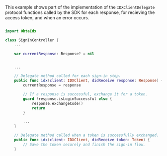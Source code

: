This example shows part of the implementation of the `IDXClientDelegate` protocol functions called by the SDK for each response, for recieving the access token, and when an error occurs.

```swift

import OktaIdx

class SignInController {
    ...

    var currentResponse: Response? = nil


    ...

    // Delegate method called for each sign-in step.
    public func idx(client: IDXClient, didReceive response: Response) {
        currentResponse = response

        // If a response is successful, exchange it for a token.
        guard !response.isLoginSuccessful else {
            response.exchangeCode()
            return
        }

        ...
    }

    // Delegate method called when a token is successfully exchanged.
    public func idx(client: IDXClient, didReceive token: Token) {
        // Save the token securely and finish the sign-in flow.
    }

```
